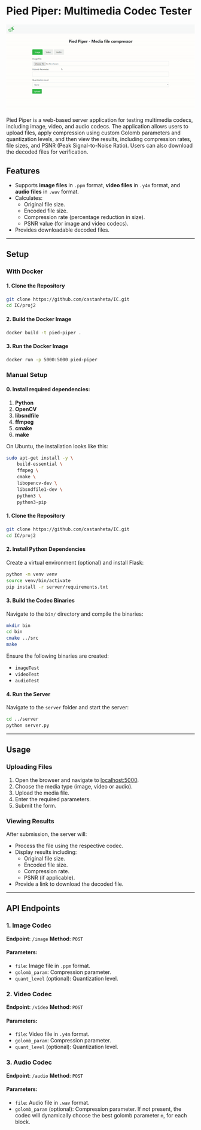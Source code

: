 # Pied Piper: Multimedia Codec Tester

![demo](assets/demo.gif)


Pied Piper is a web-based server application for testing multimedia codecs, including image, video, and audio codecs. The application allows users to upload files, apply compression using custom Golomb parameters and quantization levels, and then view the results, including compression rates, file sizes, and PSNR (Peak Signal-to-Noise Ratio). Users can also download the decoded files for verification.

## Features
- Supports **image files** in `.ppm` format, **video files** in `.y4m` format, and **audio files** in `.wav` format.
- Calculates:
  - Original file size.
  - Encoded file size.
  - Compression rate (percentage reduction in size).
  - PSNR value (for image and video codecs).
- Provides downloadable decoded files.

---


## Setup

### With Docker


#### 1. Clone the Repository
```bash
git clone https://github.com/castanheta/IC.git
cd IC/proj2
```

#### 2. Build the Docker Image
```bash
docker build -t pied-piper .
```

#### 3. Run the Docker Image
```bash
docker run -p 5000:5000 pied-piper
```

### Manual Setup

#### 0. Install required dependencies:
1. **Python**
2. **OpenCV**
3. **libsndfile**
4. **ffmpeg**
5. **cmake**
6. **make**

On Ubuntu, the installation looks like this:
```bash
sudo apt-get install -y \
    build-essential \
    ffmpeg \
    cmake \
    libopencv-dev \
    libsndfile1-dev \
    python3 \
    python3-pip
```

#### 1. Clone the Repository
```bash
git clone https://github.com/castanheta/IC.git
cd IC/proj2
```

#### 2. Install Python Dependencies
Create a virtual environment (optional) and install Flask:
```bash
python -m venv venv
source venv/bin/activate
pip install -r server/requirements.txt
```

#### 3. Build the Codec Binaries
Navigate to the `bin/` directory and compile the binaries:
```bash
mkdir bin
cd bin
cmake ../src
make
```
Ensure the following binaries are created:
- `imageTest`
- `videoTest`
- `audioTest`

#### 4. Run the Server
Navigate to the `server` folder and start the server:
```bash
cd ../server
python server.py
```

---

## Usage

### Uploading Files
1. Open the browser and navigate to [localhost:5000](localhost:5000).
2. Choose the media type (image, video or audio).
3. Upload the media file.
4. Enter the required parameters.
5. Submit the form.

### Viewing Results
After submission, the server will:
- Process the file using the respective codec.
- Display results including:
  - Original file size.
  - Encoded file size.
  - Compression rate.
  - PSNR (if applicable).
- Provide a link to download the decoded file.

---

## API Endpoints

### 1. Image Codec
**Endpoint**: `/image`
**Method**: `POST`

#### Parameters:
- `file`: Image file in `.ppm` format.
- `golomb_param`: Compression parameter.
- `quant_level` (optional): Quantization level.

### 2. Video Codec
**Endpoint**: `/video`
**Method**: `POST`

#### Parameters:
- `file`: Video file in `.y4m` format.
- `golomb_param`: Compression parameter.
- `quant_level` (optional): Quantization level.

### 3. Audio Codec
**Endpoint**: `/audio`
**Method**: `POST`

#### Parameters:
- `file`: Audio file in `.wav` format.
- `golomb_param` (optional): Compression parameter. If not present, the codec
will dynamically choose the best golomb parameter `m`, for each block.
